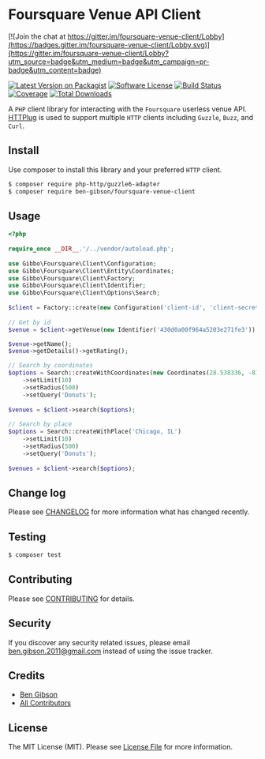 # Foursquare Venue API Client

[![Join the chat at https://gitter.im/foursquare-venue-client/Lobby](https://badges.gitter.im/foursquare-venue-client/Lobby.svg)](https://gitter.im/foursquare-venue-client/Lobby?utm_source=badge&utm_medium=badge&utm_campaign=pr-badge&utm_content=badge)

[![Latest Version on Packagist][ico-version]][link-packagist]
[![Software License][ico-license]](LICENSE.md)
[![Build Status][ico-travis]][link-travis]
[![Coverage][ico-coveralls]][link-coveralls]
[![Total Downloads][ico-downloads]][link-downloads]

A `PHP` client library for interacting with the `Foursquare` userless venue API.
[HTTPlug](http://httplug.io/) is used to support multiple `HTTP` 
clients including `Guzzle`, `Buzz`, and `Curl`.

## Install

Use composer to install this library and your preferred `HTTP` client.

``` bash
$ composer require php-http/guzzle6-adapter
$ composer require ben-gibson/foursquare-venue-client
```

## Usage

``` php
<?php
      
require_once __DIR__.'/../vendor/autoload.php';
    
use Gibbo\Foursquare\Client\Configuration;
use Gibbo\Foursquare\Client\Entity\Coordinates;
use Gibbo\Foursquare\Client\Factory;
use Gibbo\Foursquare\Client\Identifier;
use Gibbo\Foursquare\Client\Options\Search;
    
$client = Factory::create(new Configuration('client-id', 'client-secret'));
    
// Get by id
$venue = $client->getVenue(new Identifier('430d0a00f964a5203e271fe3'));

$venue->getName();
$venue->getDetails()->getRating();

// Search by coordinates
$options = Search::createWithCoordinates(new Coordinates(28.538336, -81.379234))
    ->setLimit(10)
    ->setRadius(500)
    ->setQuery('Donuts');
    
$venues = $client->search($options);
    
// Search by place
$options = Search::createWithPlace('Chicago, IL')
    ->setLimit(10)
    ->setRadius(500)
    ->setQuery('Donuts');
    
$venues = $client->search($options);
```

## Change log

Please see [CHANGELOG](CHANGELOG.md) for more information what has changed recently.

## Testing

``` bash
$ composer test
```

## Contributing

Please see [CONTRIBUTING](CONTRIBUTING.md) for details.

## Security

If you discover any security related issues, please email ben.gibson.2011@gmail.com instead of using the issue tracker.

## Credits

- [Ben Gibson][link-author]
- [All Contributors][link-contributors]

## License

The MIT License (MIT). Please see [License File](LICENSE.md) for more information.

[ico-version]: https://img.shields.io/packagist/v/ben-gibson/foursquare-venue-client.svg?style=flat-square
[ico-license]: https://img.shields.io/badge/license-MIT-blue.svg?style=flat-square
[ico-travis]: https://img.shields.io/travis/ben-gibson/foursquare-venue-client/master.svg?style=flat-square
[ico-coveralls]: https://img.shields.io/coveralls/ben-gibson/foursquare-venue-client/master.svg?style=flat-square
[ico-downloads]: https://img.shields.io/packagist/dt/ben-gibson/foursquare-venue-client.svg?style=flat-square
[link-packagist]: https://packagist.org/packages/ben-gibson/foursquare-venue-client
[link-travis]: https://travis-ci.org/ben-gibson/foursquare-venue-client
[link-coveralls]: https://coveralls.io/github/ben-gibson/foursquare-venue-client
[link-downloads]: https://packagist.org/packages/ben-gibson/foursquare-venue-client
[link-author]: https://github.com/ben-gibson
[link-contributors]: ../../contributors
